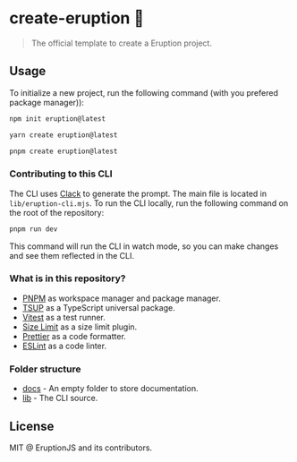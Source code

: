 # create-eruption 🌋

> The official template to create a Eruption project.

## Usage

To initialize a new project, run the following command (with you prefered package manager)):

```bash
npm init eruption@latest
```

```bash
yarn create eruption@latest
```

```bash
pnpm create eruption@latest
```

### Contributing to this CLI

The CLI uses [Clack](https://github.com/natemoo-re/clack) to generate the prompt. The main file is located in `lib/eruption-cli.mjs`. To run the CLI locally, run the following command on the root of the repository:

```bash
pnpm run dev
```

This command will run the CLI in watch mode, so you can make changes and see them reflected in the CLI.

### What is in this repository?

- [PNPM](https://pnpm.io/workspaces) as workspace manager and package manager.
- [TSUP](https://tsup.egoist.dev/) as a TypeScript universal package.
- [Vitest](https://vitest.dev/) as a test runner.
- [Size Limit](https://github.com/ai/size-limit) as a size limit plugin.
- [Prettier](https://prettier.io/) as a code formatter.
- [ESLint](https://eslint.org/) as a code linter.

### Folder structure

- [docs](./docs/) - An empty folder to store documentation.
- [lib](./lib/) - The CLI source.

## License

MIT @ EruptionJS and its contributors.
